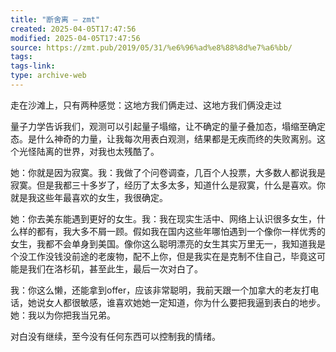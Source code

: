 ```yaml
---
title: "断舍离 – zmt"
created: 2025-04-05T17:47:56
modified: 2025-04-05T17:47:56
source: https://zmt.pub/2019/05/31/%e6%96%ad%e8%88%8d%e7%a6%bb/
tags:
tags-link:
type: archive-web
---
```

走在沙滩上，只有两种感觉：这地方我们俩走过、这地方我们俩没走过

量子力学告诉我们，观测可以引起量子塌缩，让不确定的量子叠加态，塌缩至确定态。是什么神奇的力量，让我每次用表白观测，结果都是无疾而终的失败离别。这个光怪陆离的世界，对我也太残酷了。

她：你就是因为寂寞。我：我做了个问卷调查，几百个人投票，大多数人都说我是寂寞。但是我都三十多岁了，经历了太多太多，知道什么是寂寞，什么是喜欢。你就是我这些年最喜欢的女生，我很确定。

她：你去美东能遇到更好的女生。我：我在现实生活中、网络上认识很多女生，什么样的都有，我大多不屑一顾。假如我在国内这些年哪怕遇到一个像你一样优秀的女生，我都不会单身到美国。像你这么聪明漂亮的女生其实万里无一，我知道我是个没工作没钱没前途的老废物，配不上你，但是我实在是克制不住自己，毕竟这可能是我们在洛杉矶，甚至此生，最后一次对白了。

我：你这么懒，还能拿到offer，应该非常聪明，我前天跟一个加拿大的老友打电话，她说女人都很敏感，谁喜欢她她一定知道，你为什么要把我逼到表白的地步。她：我以为你把我当兄弟。

对白没有继续，至今没有任何东西可以控制我的情绪。